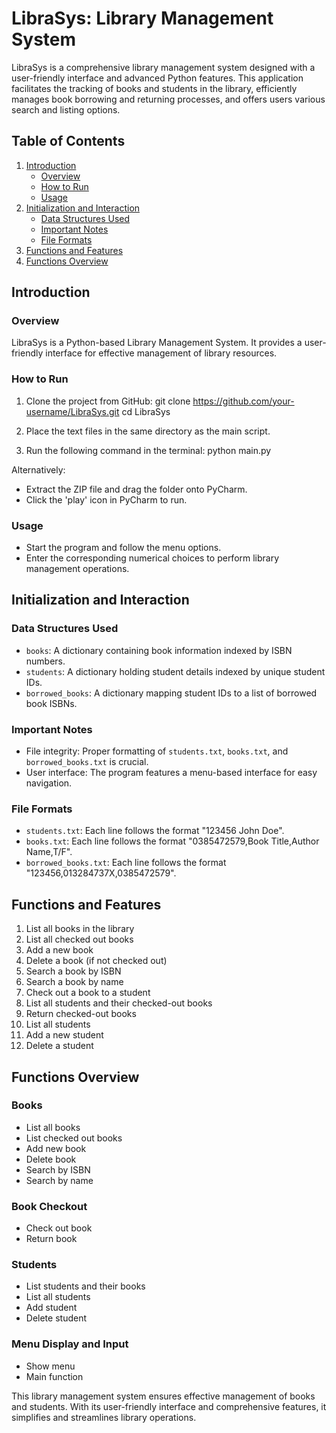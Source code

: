 # LibraSys: Library Management System

LibraSys is a comprehensive library management system designed with a user-friendly interface and advanced Python features. This application facilitates the tracking of books and students in the library, efficiently manages book borrowing and returning processes, and offers users various search and listing options.

## Table of Contents

1. [Introduction](#introduction)
   - [Overview](#overview)
   - [How to Run](#how-to-run)
   - [Usage](#usage)
2. [Initialization and Interaction](#initialization-and-interaction)
   - [Data Structures Used](#data-structures-used)
   - [Important Notes](#important-notes)
   - [File Formats](#file-formats)
3. [Functions and Features](#functions-and-features)
4. [Functions Overview](#functions-overview)

## Introduction

### Overview

LibraSys is a Python-based Library Management System. It provides a user-friendly interface for effective management of library resources.

### How to Run

1. Clone the project from GitHub:
git clone https://github.com/your-username/LibraSys.git
cd LibraSys

2. Place the text files in the same directory as the main script.

3. Run the following command in the terminal:
python main.py

Alternatively:
- Extract the ZIP file and drag the folder onto PyCharm.
- Click the 'play' icon in PyCharm to run.

### Usage

- Start the program and follow the menu options.
- Enter the corresponding numerical choices to perform library management operations.

## Initialization and Interaction

### Data Structures Used

- `books`: A dictionary containing book information indexed by ISBN numbers.
- `students`: A dictionary holding student details indexed by unique student IDs.
- `borrowed_books`: A dictionary mapping student IDs to a list of borrowed book ISBNs.

### Important Notes

- File integrity: Proper formatting of `students.txt`, `books.txt`, and `borrowed_books.txt` is crucial.
- User interface: The program features a menu-based interface for easy navigation.

### File Formats

- `students.txt`: Each line follows the format "123456 John Doe".
- `books.txt`: Each line follows the format "0385472579,Book Title,Author Name,T/F".
- `borrowed_books.txt`: Each line follows the format "123456,013284737X,0385472579".

## Functions and Features

1. List all books in the library
2. List all checked out books
3. Add a new book
4. Delete a book (if not checked out)
5. Search a book by ISBN
6. Search a book by name
7. Check out a book to a student
8. List all students and their checked-out books
9. Return checked-out books
10. List all students
11. Add a new student
12. Delete a student

## Functions Overview

### Books
- List all books
- List checked out books
- Add new book
- Delete book
- Search by ISBN
- Search by name

### Book Checkout
- Check out book
- Return book

### Students
- List students and their books
- List all students
- Add student
- Delete student

### Menu Display and Input
- Show menu
- Main function

This library management system ensures effective management of books and students. With its user-friendly interface and comprehensive features, it simplifies and streamlines library operations.
